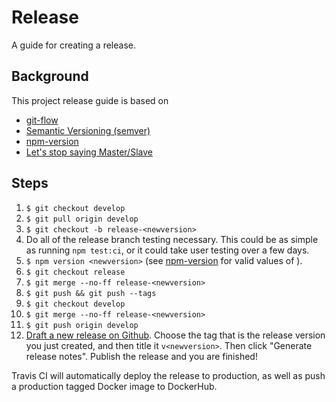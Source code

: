 # Release

A guide for creating a release.

## Background
This project release guide is based on 
* [git-flow](https://nvie.com/posts/a-successful-git-branching-model/)
* [Semantic Versioning (semver)](https://semver.org/)
* [npm-version](https://docs.npmjs.com/cli/version)
* [Let's stop saying Master/Slave](https://medium.com/@mikebroberts/let-s-stop-saying-master-slave-10f1d1bf34df)

## Steps
1. `$ git checkout develop`
2. `$ git pull origin develop`
3. `$ git checkout -b release-<newversion>`
4. Do all of the release branch testing necessary. This could be as simple as running `npm test:ci`, or it could take user testing over a few days. 
5. `$ npm version <newversion>` (see [npm-version](https://docs.npmjs.com/cli/version) for valid values of <newversion>).
6. `$ git checkout release`
7. `$ git merge --no-ff release-<newversion>`
8. `$ git push && git push --tags`
9. `$ git checkout develop`
10. `$ git merge --no-ff release-<newversion>`
11. `$ git push origin develop`
12. [Draft a new release on Github](https://github.com/processing/p5.js-web-editor/releases/new). Choose the tag that is the release version you just created, and then title it `v<newversion>`. Then click "Generate release notes". Publish the release and you are finished!

Travis CI will automatically deploy the release to production, as well as push a production tagged Docker image to DockerHub.

